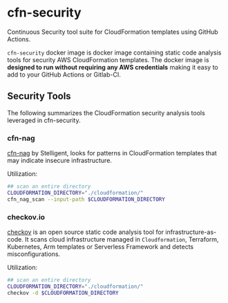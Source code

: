 # cfn-security

Continuous Security tool suite for CloudFormation templates using GitHub Actions.

`cfn-security` docker image is docker image containing static code analysis tools for security AWS CloudFormation templates. The docker image is **designed to run without requiring any AWS credentials** making it easy to add to your GitHub Actions or Gitlab-CI.

## Security Tools

The following summarizes the CloudFormation security analysis tools leveraged in cfn-security.

### cfn-nag

[cfn-nag](https://github.com/stelligent/cfn_nag) by Stelligent, looks for patterns in CloudFormation templates that may indicate insecure infrastructure.

Utilization:

```sh
## scan an entire directory
CLOUDFORMATION_DIRECTORY="./cloudformation/"
cfn_nag_scan --input-path $CLOUDFORMATION_DIRECTORY
```

### checkov.io

[checkov](https://github.com/bridgecrewio/checkov) is an open source static code analysis tool for infrastructure-as-code. It scans cloud infrastructure managed in `Cloudformation`, Terraform, Kubernetes, Arm templates or Serverless Framework and detects misconfigurations.

Utilization:

```sh
## scan an entire directory
CLOUDFORMATION_DIRECTORY="./cloudformation/"
checkov -d $CLOUDFORMATION_DIRECTORY
```
